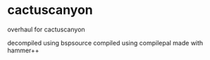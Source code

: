 # cactuscanyon

overhaul for cactuscanyon

decompiled using bspsource
compiled using compilepal
made with hammer++
